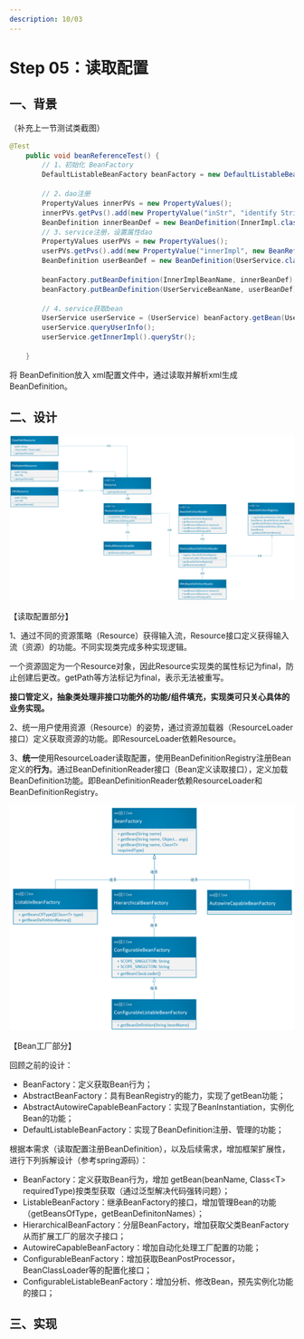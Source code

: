 ```yaml
---
description: 10/03
---
```

# Step 05：读取配置

## 一、背景

（补充上一节测试类截图）

```java
@Test
    public void beanReferenceTest() {
        // 1、初始化 BeanFactory
        DefaultListableBeanFactory beanFactory = new DefaultListableBeanFactory();

        // 2、dao注册
        PropertyValues innerPVs = new PropertyValues();
        innerPVs.getPvs().add(new PropertyValue("inStr", "identify String"));
        BeanDefinition innerBeanDef = new BeanDefinition(InnerImpl.class, innerPVs);
        // 3、service注册，设置属性dao
        PropertyValues userPVs = new PropertyValues();
        userPVs.getPvs().add(new PropertyValue("innerImpl", new BeanReference(InnerImplBeanName)));
        BeanDefinition userBeanDef = new BeanDefinition(UserService.class, userPVs);

        beanFactory.putBeanDefinition(InnerImplBeanName, innerBeanDef);
        beanFactory.putBeanDefinition(UserServiceBeanName, userBeanDef);

        // 4、service获取bean
        UserService userService = (UserService) beanFactory.getBean(UserServiceBeanName);
        userService.queryUserInfo();
        userService.getInnerImpl().queryStr();

    }
```

将 BeanDefinition放入 xml配置文件中，通过读取并解析xml生成 BeanDefinition。





## 二、设计

![读取配置相关UML图](../.gitbook/assets/step05-du-qu-pei-zhi-resource-xiang-guan-.png)

【读取配置部分】

1、通过不同的资源策略（Resource）获得输入流，Resource接口定义获得输入流（资源）的功能。不同实现类完成多种实现逻辑。

一个资源固定为一个Resource对象，因此Resource实现类的属性标记为final，防止创建后更改。getPath等方法标记为final，表示无法被重写。

**接口管定义，抽象类处理非接口功能外的功能/组件填充，实现类可只关心具体的业务实现。**

2、统一用户使用资源（Resource）的姿势，通过资源加载器（ResourceLoader接口）定义获取资源的功能。即ResourceLoader依赖Resource。

3、**统一**使用ResourceLoader读取配置，使用BeanDefinitionRegistry注册Bean定义的**行为**。通过BeanDefinitionReader接口（Bean定义读取接口），定义加载BeanDefinition功能。即BeanDefinitionReader依赖ResourceLoader和BeanDefinitionRegistry。

![BeanFactory接口扩展UML图](../.gitbook/assets/step05-du-qu-pei-zhi-beanfactory-kuo-zhan-.png)

【Bean工厂部分】

回顾之前的设计：

* BeanFactory：定义获取Bean行为；
* AbstractBeanFactory：具有BeanRegistry的能力，实现了getBean功能；
* AbstractAutowireCapableBeanFactory：实现了BeanInstantiation，实例化Bean的功能；
* DefaultListableBeanFactory：实现了BeanDefinition注册、管理的功能；

根据本需求（读取配置注册BeanDefinition），以及后续需求，增加框架扩展性，进行下列拆解设计（参考spring源码）：

* BeanFactory：定义获取Bean行为，增加 getBean(beanName, Class\<T> requiredType)按类型获取（通过泛型解决代码强转问题）；
* ListableBeanFactory：继承BeanFactory的接口，增加管理Bean的功能（getBeansOfType，getBeanDefinitonNames）；
* HierarchicalBeanFactory：分层BeanFactory，增加获取父类BeanFactory从而扩展工厂的层次子接口；
* AutowireCapableBeanFactory：增加自动化处理工厂配置的功能；
* ConfigurableBeanFactory：增加获取BeanPostProcessor，BeanClassLoader等的配置化接口；
* ConfigurableListableBeanFactory：增加分析、修改Bean，预先实例化功能的接口；

## 三、实现











